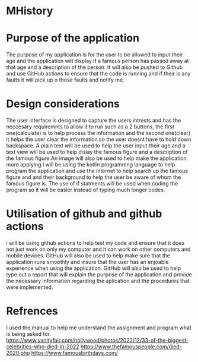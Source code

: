 # MHistory
# Purpose of the application 
The purpose of my application is for the user to be allowed to input their age and the application will display if a famous person has passed away at that age and a description of the person. It will also be pushed to Github and use GitHub actions to ensure that the code is running and if their is any faults it will pick up o those faults and notify me. 
# Design considerations 
The user interface is designed to capture the users intrests and has the neccesary requiremnts to allow it to run such as a 2 buttons, the first one(calculate) is to help process the information and the second one(clear) it helps the user clear the information so the user doesnt have to hold down backspace. A plain text will be used to help the user input their age and a text view will be used to help dislay the famous figure and a description of the famous figure.An image will also be used to help make the application more applying 
I will be using the kotlin programmng language to help program the application and use the internet to help search up the famous figure and and their background to help the user be aware of whom the famous figure is. 
The use of if statments will be used when coding the program so it will be easier instead of typing much longer codes. 
# Utilisation of github and github actions 
i will be using github actions to help test my code and ensure that it does not just work on only my computer and it can work on other computers and mobile devices. GitHub will also be used to help make sure that the application runs smoothly and insure that the user has an enjoable experience when using the application. GitHub will also be used to help type out a report that will explain the purpose of the application and provide the necessary information regarding the aplication and the procedures that were implemented.
# Refrences 
I used the manual to help me understand the assignment and program what is being asked for. 
https://www.vanityfair.com/hollywood/photos/2022/12/33-of-the-biggest-celebrities-who-died-in-2022 
 https://www.thefamouspeople.com/died-2020.php
 https://www.famousbirthdays.com/
